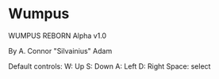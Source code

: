 # Wumpus

WUMPUS REBORN Alpha v1.0

By A. Connor "Silvainius" Adam


Default controls:
W: Up
S: Down
A: Left
D: Right
Space: select
